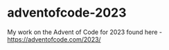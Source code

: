 # adventofcode-2023
My work on the Advent of Code for 2023 found here - https://adventofcode.com/2023/
